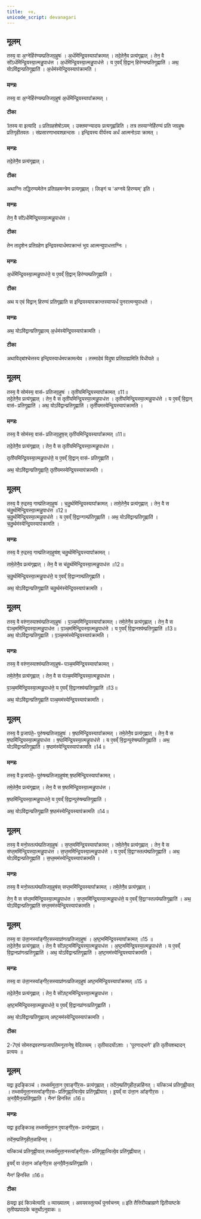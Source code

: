 ```yaml
---
title:  ०४,
unicode_script: devanagari
---
```

## मूलम्
तस्य॒ वा अ॒ग्नेर्हिर॑ण्यम्प्रतिजग्र॒हुषः॑ ।
अ॒र्धमि॑न्द्रि॒यस्यापा᳚क्रामत् ।
तदे॒तेनै॒व प्रत्य॑गृह्णात् ।
तेन॒ वै सो᳚ऽर्धमि॑न्द्रि॒यस्या॒त्मन्नु॒पाध॑त्त ।
अ॒र्धमि॑न्द्रि॒यस्या॒त्मन्नु॒पाध॑त्ते ।
य ए॒वव्ँ वि॒द्वान् हिर॑ण्यम्प्रतिगृ॒ह्णाति॑ ।
अथ॒ योऽवि॑द्वान्प्रतिगृ॒ह्णाति॑ ।
अ॒र्धम॑स्येन्द्रि॒यस्याप॑क्रामति ।
### मन्त्रः
तस्य॒ वा अ॒ग्नेर्हिर॑ण्यम्प्रतिजग्र॒हुष॑ अ॒र्धमि॑न्द्रि॒यस्यापा᳚क्रामत् ।

#### टीका

1तस्य वा इत्यादि ॥ प्रतिग्रहशेषोऽयम् । उक्तमग्न्यादयः प्रत्यगृह्णन्निति । तत्र तस्याग्नेर्हिरण्यं प्रति जग्रहुषः प्रतिगृहीतवतः । संप्रसारणाभावश्छान्दसः । इन्द्रियस्य वीर्यस्य अर्धं आत्मनोऽपा क्रामत् ।
### मन्त्रः

तदे॒तेनै॒व प्रत्य॑गृह्णात् ।
#### टीका

अथाग्निः तद्धिरण्यमेतेन प्रतिग्रहमन्त्रेण प्रत्यगृह्णात् । लिङ्गं च 'अग्नये हिरण्यम्' इति ।
### मन्त्रः
तेन॒ वै सो᳚ऽर्धमि॑न्द्रि॒यस्या॒त्मन्नु॒पाध॑त्त ।

#### टीका
तेन तादृशेन प्रतिग्रहेण इन्द्रियस्यार्धमपक्रान्तं भूय आत्मन्युपाधत्ताग्निः ।
### मन्त्रः
अ॒र्धमि॑न्द्रि॒यस्या॒त्मन्नु॒पाध॑त्ते॒ य ए॒वव्ँ वि॒द्वान् हिर॑ण्यम्प्रतिगृ॒ह्णाति॑ ।  


#### टीका
अथ य एवं विद्वान् हिरण्यं प्रतिगृह्णाति स इन्द्रियस्यापक्रान्तस्याप्यर्धं पुनरात्मन्युपाधते ।
### मन्त्रः
अथ॒ योऽवि॑द्वान्प्रतिगृ॒ह्णात्य् अ॒र्धम॑स्येन्द्रि॒यस्याप॑क्रामति ।

#### टीका
अथाविद्बांश्चेत्तस्य इन्द्रियस्यार्धमपक्रामत्येव । तस्मादेवं विदुषा प्रतिग्राह्यमिति विधीयते ॥

## मूलम्
तस्य॒ वै सोम॑स्य॒ वास॑ᳶ प्रतिजग्र॒हुषः॑ ।
तृती॑यमिन्द्रि॒यस्यापा᳚क्रामत् ॥11॥  
तदे॒तेनै॒व प्रत्य॑गृह्णात् ।
तेन॒ वै स तृती॑यमिन्द्रि॒यस्या॒त्मन्नु॒पाध॑त्त ।
तृती॑यमिन्द्रि॒यस्या॒त्मन्नु॒पाध॑त्ते ।
य ए॒वव्ँ वि॒द्वान् वास॑ᳶ प्रतिगृ॒ह्णाति॑ ।
अथ॒ योऽवि॑द्वान्प्रतिगृ॒ह्णाति॑ ।
तृती॑यमस्येन्द्रि॒यस्याप॑क्रामति ।
### मन्त्रः
तस्य॒ वै सोम॑स्य॒ वास॑ᳶ प्रतिजग्र॒हुष॒स् तृती॑यमिन्द्रि॒यस्यापा᳚क्रामत् ॥11॥  

तदे॒तेनै॒व प्रत्य॑गृह्णात् ।
तेन॒ वै स तृती॑यमिन्द्रि॒यस्या॒त्मन्नु॒पाध॑त्त ।

तृती॑यमिन्द्रि॒यस्या॒त्मन्नु॒पाध॑त्ते॒ य ए॒वव्ँ वि॒द्वान् वास॑ᳶ प्रतिगृ॒ह्णाति॑ ।

अथ॒ योऽवि॑द्वान्प्रतिगृ॒ह्णाति॒ तृती॑यमस्येन्द्रि॒यस्याप॑क्रामति ।
## मूलम्
तस्य॒ वै रु॒द्रस्य॒ गाम्प्र॑तिजग्र॒हुषः॑ ।
च॒तु॒र्थमि॑न्द्रि॒यस्यापा᳚क्रामत् ।
तामे॒तेनै॒व प्रत्य॑गृह्णात् ।
तेन॒ वै स च॑तु॒र्थमि॑न्द्रि॒यस्या॒त्मन्नु॒पाध॑त्त ॥12॥  
च॒तु॒र्थमि॑न्द्रि॒यस्या॒त्मन्नु॒पाध॑त्ते ।
य ए॒वव्ँ वि॒द्वान्गाम्प्र॑तिगृ॒ह्णाति॑ ।
अथ॒ योऽवि॑द्वान्प्रतिगृ॒ह्णाति॑ ।
च॒तु॒र्थम॑स्येन्द्रि॒यस्याप॑क्रामति ।
### मन्त्रः
तस्य॒ वै रु॒द्रस्य॒ गाम्प्र॑तिजग्र॒हुष॑श् चतु॒र्थमि॑न्द्रि॒यस्यापा᳚क्रामत् ।

तामे॒तेनै॒व प्रत्य॑गृह्णात् ।
तेन॒ वै स च॑तु॒र्थमि॑न्द्रि॒यस्या॒त्मन्नु॒पाध॑त्त ॥12॥  

च॒तु॒र्थमि॑न्द्रि॒यस्या॒त्मन्नु॒पाध॑त्ते॒ य ए॒वव्ँ वि॒द्वान्गाम्प्र॑तिगृ॒ह्णाति॑ ।

अथ॒ योऽवि॑द्वान्प्रतिगृ॒ह्णाति॑ चतु॒र्थम॑स्येन्द्रि॒यस्याप॑क्रामति ।
## मूलम्
तस्य॒ वै वरु॑ण॒स्याश्व॑म्प्रतिजग्र॒हुषः॑ ।
प॒ञ्च॒ममि॑न्द्रि॒यस्यापा᳚क्रामत् ।
तमे॒तेनै॒व प्रत्य॑गृह्णात् ।
तेन॒ वै स प॑ञ्च॒ममि॑न्द्रि॒यस्या॒त्मन्नु॒पाध॑त्त ।
प॒ञ्च॒ममि॑न्द्रि॒यस्या॒त्मन्नु॒पाध॑त्ते ।
य ए॒वव्ँ वि॒द्वानश्व॑म्प्रतिगृ॒ह्णाति॑ ॥13॥  
अथ॒ योऽवि॑द्वान्प्रतिगृ॒ह्णाति॑ ।
प॒ञ्च॒मम॑स्येन्द्रि॒यस्याप॑क्रामति ।
### मन्त्रः
तस्य॒ वै वरु॑ण॒स्याश्व॑म्प्रतिजग्र॒हुष॑ᳶ पञ्च॒ममि॑न्द्रि॒यस्यापा᳚क्रामत् ।

तमे॒तेनै॒व प्रत्य॑गृह्णात् ।
तेन॒ वै स प॑ञ्च॒ममि॑न्द्रि॒यस्या॒त्मन्नु॒पाध॑त्त ।

प॒ञ्च॒ममि॑न्द्रि॒यस्या॒त्मन्नु॒पाध॑त्ते॒ य ए॒वव्ँ वि॒द्वानश्व॑म्प्रतिगृ॒ह्णाति॑ ॥13॥  

अथ॒ योऽवि॑द्वान्प्रतिगृ॒ह्णाति॑ पञ्च॒मम॑स्येन्द्रि॒यस्याप॑क्रामति ।
## मूलम्

तस्य॒ वै प्र॒जाप॑ते॒ᳶ पुरु॑षम्प्रतिजग्र॒हुषः॑ ।
ष॒ष्ठमि॑न्द्रि॒यस्यापा᳚क्रामत् ।
तमे॒तेनै॒व प्रत्य॑गृह्णात् ।
तेन॒ वै स ष॒ष्ठमि॑न्द्रि॒यस्या॒त्मन्नु॒पाध॑त्त ।
ष॒ष्ठमि॑न्द्रि॒यस्या॒त्मन्नु॒पाध॑त्ते ।
य ए॒वव्ँ वि॒द्वान्पुरु॑षम्प्रतिगृ॒ह्णाति॑ ।
अथ॒ योऽवि॑द्वान्प्रतिगृ॒ह्णाति॑ ।
ष॒ष्ठम॑स्येन्द्रि॒यस्याप॑क्रामति ॥14॥  
### मन्त्रः
तस्य॒ वै प्र॒जाप॑ते॒ᳶ पुरु॑षम्प्रतिजग्र॒हुष॑श् ष॒ष्ठमि॑न्द्रि॒यस्यापा᳚क्रामत् ।

तमे॒तेनै॒व प्रत्य॑गृह्णात् ।
तेन॒ वै स ष॒ष्ठमि॑न्द्रि॒यस्या॒त्मन्नु॒पाध॑त्त ।

ष॒ष्ठमि॑न्द्रि॒यस्या॒त्मन्नु॒पाध॑त्ते॒ य ए॒वव्ँ वि॒द्वान्पुरु॑षम्प्रतिगृ॒ह्णाति॑ ।

अथ॒ योऽवि॑द्वान्प्रतिगृ॒ह्णाति॑ ष॒ष्ठम॑स्येन्द्रि॒यस्याप॑क्रामति ॥14॥  
## मूलम्
तस्य॒ वै मनो॒स्तल्प॑म्प्रतिजग्र॒हुषः॑ ।
स॒प्त॒ममि॑न्द्रि॒यस्यापा᳚क्रामत् ।
तमे॒तेनै॒व प्रत्य॑गृह्णात् ।
तेन॒ वै स स॑प्त॒ममि॑न्द्रि॒यस्या॒त्मन्नु॒पाध॑त्त ।
स॒प्त॒ममि॑न्द्रि॒यस्या॒त्मन्नु॒पाध॑त्ते ।
य ए॒वव्ँ वि॒द्वाꣳस्तल्प॑म्प्रतिगृ॒ह्णाति॑ ।
अथ॒ योऽवि॑द्वान्प्रतिगृ॒ह्णाति॑ ।
स॒प्त॒मम॑स्येन्द्रि॒यस्याप॑क्रामति ।

### मन्त्रः
तस्य॒ वै मनो॒स्तल्प॑म्प्रतिजग्र॒हुष॑स् सप्त॒ममि॑न्द्रि॒यस्यापा᳚क्रामत् ।
तमे॒तेनै॒व प्रत्य॑गृह्णात् ।

तेन॒ वै स स॑प्त॒ममि॑न्द्रि॒यस्या॒त्मन्नु॒पाध॑त्त ।
स॒प्त॒ममि॑न्द्रि॒यस्या॒त्मन्नु॒पाध॑त्ते॒ य ए॒वव्ँ वि॒द्वाꣳस्तल्प॑म्प्रतिगृ॒ह्णाति॑ ।
अथ॒ योऽवि॑द्वान्प्रतिगृ॒ह्णाति॑ सप्त॒मम॑स्येन्द्रि॒यस्याप॑क्रामति ।

## मूलम्
तस्य॒ वा उ॑त्ता॒नस्या᳚ङ्गीर॒सस्याप्रा॑णत्प्रतिजग्र॒हुषः॑ ।
अ॒ष्ट॒ममि॑न्द्रि॒यस्यापा᳚क्रामत् ॥15 ॥  
तदे॒तेनै॒व प्रत्य॑गृह्णात् ।
तेन॒ वै सो᳚ऽष्ट॒ममि॑न्द्रि॒यस्या॒त्मन्नु॒पाध॑त्त ।
अ॒ष्ट॒ममि॑न्द्रि॒यस्या॒त्मन्नु॒पाध॑त्ते ।
य ए॒वव्ँ वि॒द्वानप्रा॑णत्प्रतिगृ॒ह्णाति॑ ।
अथ॒ योऽवि॑द्वान्प्रतिगृ॒ह्णाति॑ ।
अ॒ष्ट॒मम॑स्येन्द्रि॒यस्याप॑क्रामति ।
### मन्त्रः
तस्य॒ वा उ॑त्ता॒नस्या᳚ङ्गीर॒सस्याप्रा॑णत्प्रतिजग्र॒हुष॑ अष्ट॒ममि॑न्द्रि॒यस्यापा᳚क्रामत् ॥15 ॥  

तदे॒तेनै॒व प्रत्य॑गृह्णात् ।
तेन॒ वै सो᳚ऽष्ट॒ममि॑न्द्रि॒यस्या॒त्मन्नु॒पाध॑त्त ।

अ॒ष्ट॒ममि॑न्द्रि॒यस्या॒त्मन्नु॒पाध॑त्ते॒ य ए॒वव्ँ वि॒द्वानप्रा॑णत्प्रतिगृ॒ह्णाति॑ ।

अथ॒ योऽवि॑द्वान्प्रतिगृ॒ह्णात्य् अष्ट॒मम॑स्येन्द्रि॒यस्याप॑क्रामति ।
#### टीका
2-7एवं सोमरुद्रवरुणप्रजापतिमनूत्तानेषु वेदितव्यम् । तृतीयादयोंऽशाः । 'पूरणाद्भागे' इति तृतीयशब्दादन् प्रत्ययः ॥

## मूलम्
यद्वा इ॒दङ्किञ्च॑ ।
तथ्सर्व॑मुत्ता॒न ए॒वाङ्गी॑र॒सᳶ प्रत्य॑गृह्णात् ।
तदे॑न॒म्प्रति॑गृहीत॒न्नाहि॑नत् ।
यत्किञ्च॑ प्रतिगृह्णी॒यात् ।
तथ्सर्व॑मुत्ता॒नस्त्वा᳚ङ्गीर॒सᳶ प्रति॑गृह्णा॒त्वित्ये॒व प्रति॑गृह्णीयात् ।
इ॒यव्ँ वा उ॑त्ता॒न आ᳚ङ्गीर॒सः ।
अ॒नयै॒वैन॒त्प्रति॑गृह्णाति ।
नैनꣳ॑ हिनस्ति ॥16॥  
### मन्त्रः
यद्वा इ॒दङ्किञ्च॒ तथ्सर्व॑मुत्ता॒न ए॒वाङ्गी॑र॒सᳶ प्रत्य॑गृह्णात् ।

तदे॑न॒म्प्रति॑गृहीत॒न्नाहि॑नत् ।

यत्किञ्च॑ प्रतिगृह्णी॒यात् तथ्सर्व॑मुत्ता॒नस्त्वा᳚ङ्गीर॒सᳶ प्रति॑गृह्णा॒त्वित्ये॒व प्रति॑गृह्णीयात् ।

इ॒यव्ँ वा उ॑त्ता॒न आ᳚ङ्गीर॒स अ॒नयै॒वैन॒त्प्रति॑गृह्णाति ।

नैनꣳ॑ हिनस्ति ॥16॥  
#### टीका

8यद्वा इदं किञ्चेत्यादि ॥ व्याख्यातम् । अवयवस्तुत्यर्थं पुनर्वचनम् ॥
इति तैत्तिरीयब्राह्मणे द्वितीयाष्टके तृतीयप्रपाठके चतुर्थोऽनुवाकः ॥  
